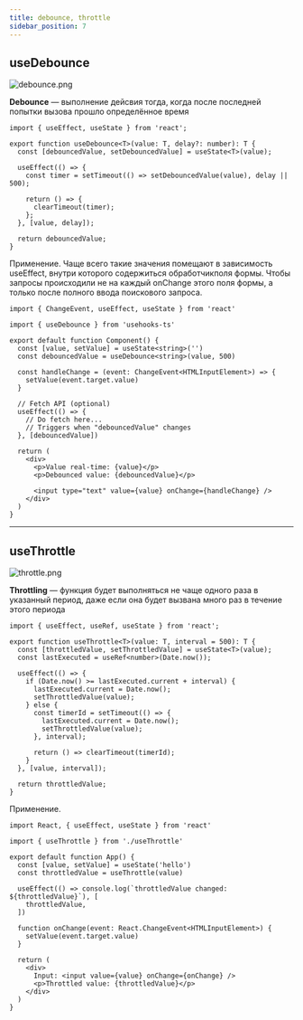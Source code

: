 ```yaml
---
title: debounce, throttle
sidebar_position: 7
---
```


## useDebounce

![debounce.png](http://xandeadx.ru/sites/default/files/public/usergen/old/images/part-6/20190626170317.png)

**Debounce** — выполнение дейсвия тогда, когда после последней попытки вызова прошло определённое время

```tsx
import { useEffect, useState } from 'react';

export function useDebounce<T>(value: T, delay?: number): T {
  const [debouncedValue, setDebouncedValue] = useState<T>(value);

  useEffect(() => {
    const timer = setTimeout(() => setDebouncedValue(value), delay || 500);

    return () => {
      clearTimeout(timer);
    };
  }, [value, delay]);

  return debouncedValue;
}
```

Применение. Чаще всего такие значения помещают в зависимость useEffect, внутри которого содержиться обработчикполя формы. Чтобы запросы происходили не на каждый onChange этого поля формы, а только после полного ввода поискового запроса.

```tsx
import { ChangeEvent, useEffect, useState } from 'react'

import { useDebounce } from 'usehooks-ts'

export default function Component() {
  const [value, setValue] = useState<string>('')
  const debouncedValue = useDebounce<string>(value, 500)

  const handleChange = (event: ChangeEvent<HTMLInputElement>) => {
    setValue(event.target.value)
  }

  // Fetch API (optional)
  useEffect(() => {
    // Do fetch here...
    // Triggers when "debouncedValue" changes
  }, [debouncedValue])

  return (
    <div>
      <p>Value real-time: {value}</p>
      <p>Debounced value: {debouncedValue}</p>

      <input type="text" value={value} onChange={handleChange} />
    </div>
  )
}
```

---

## useThrottle

![throttle.png](http://xandeadx.ru/sites/default/files/public/usergen/old/images/part-6/20190626171329.png)

**Throttling** — функция будет выполняться не чаще одного раза в указанный период, даже если она будет вызвана много раз в течение этого периода

```tsx
import { useEffect, useRef, useState } from 'react';

export function useThrottle<T>(value: T, interval = 500): T {
  const [throttledValue, setThrottledValue] = useState<T>(value);
  const lastExecuted = useRef<number>(Date.now());

  useEffect(() => {
    if (Date.now() >= lastExecuted.current + interval) {
      lastExecuted.current = Date.now();
      setThrottledValue(value);
    } else {
      const timerId = setTimeout(() => {
        lastExecuted.current = Date.now();
        setThrottledValue(value);
      }, interval);

      return () => clearTimeout(timerId);
    }
  }, [value, interval]);

  return throttledValue;
}
```

Применение.

```tsx
import React, { useEffect, useState } from 'react'

import { useThrottle } from './useThrottle'

export default function App() {
  const [value, setValue] = useState('hello')
  const throttledValue = useThrottle(value)

  useEffect(() => console.log(`throttledValue changed: ${throttledValue}`), [
    throttledValue,
  ])

  function onChange(event: React.ChangeEvent<HTMLInputElement>) {
    setValue(event.target.value)
  }

  return (
    <div>
      Input: <input value={value} onChange={onChange} />
      <p>Throttled value: {throttledValue}</p>
    </div>
  )
}
```


